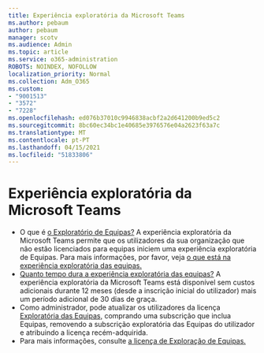 ```yaml
---
title: Experiência exploratória da Microsoft Teams
ms.author: pebaum
author: pebaum
manager: scotv
ms.audience: Admin
ms.topic: article
ms.service: o365-administration
ROBOTS: NOINDEX, NOFOLLOW
localization_priority: Normal
ms.collection: Adm_O365
ms.custom:
- "9001513"
- "3572"
- "7228"
ms.openlocfilehash: ed076b37010c9946838acbf2a2d641200b9ed5c2
ms.sourcegitcommit: 8bc60ec34bc1e40685e3976576e04a2623f63a7c
ms.translationtype: MT
ms.contentlocale: pt-PT
ms.lasthandoff: 04/15/2021
ms.locfileid: "51833806"
---
```

# <a name="microsoft-teams-exploratory-experience"></a>Experiência exploratória da Microsoft Teams

- O que é [o Exploratório de Equipas?](https://docs.microsoft.com/microsoftteams/teams-exploratory) A experiência exploratória da Microsoft Teams permite que os utilizadores da sua organização que não estão licenciados para equipas iniciem uma experiência exploratória de Equipas. Para mais informações, por favor, veja [o que está na experiência exploratória das equipas.](https://docs.microsoft.com/microsoftteams/teams-exploratory#whats-in-the-teams-exploratory-experience)
- [Quanto tempo dura a experiência exploratória das equipas?](https://docs.microsoft.com/microsoftteams/teams-exploratory#how-long-does-the-teams-exploratory-experience-last) A experiência exploratória da Microsoft Teams está disponível sem custos adicionais durante 12 meses (desde a inscrição inicial do utilizador) mais um período adicional de 30 dias de graça.
- Como administrador, pode atualizar os utilizadores da licença [Exploratória das Equipas,](https://docs.microsoft.com/microsoftteams/teams-exploratory#upgrade-users-from-the-teams-exploratory-license) comprando uma subscrição que inclua Equipas, removendo a subscrição exploratória das Equipas do utilizador e atribuindo a licença recém-adquirida.
- Para mais informações, consulte [a licença de Exploração de Equipas.](https://docs.microsoft.com/microsoftteams/teams-exploratory)
